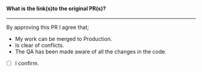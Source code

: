 #### What is the link(s)to the original PR(s)?


---

By approving this PR I agree that;
- My work can be merged to Production.
- Is clear of conflicts.
- The QA has been made aware of all the changes in the code.
-[ ] I confirm.
